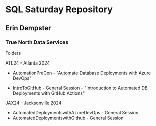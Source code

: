 # SQL Saturday Repository #

## Erin Dempster ##
### True North Data Services ###

Folders

ATL24 - Atlanta 2024

* AutomationPreCon - "Automate Database Deployments with Azure DevOps"
   
* IntroToGitHub - General Session - "Introduction to Automated DB Deployments with GitHub Actions"

JAX24 - Jacksonville 2024
* AutomatedDeploymentswithAzureDevOps - General Session
* AutomatedDeploymentswithGithub - General Session
